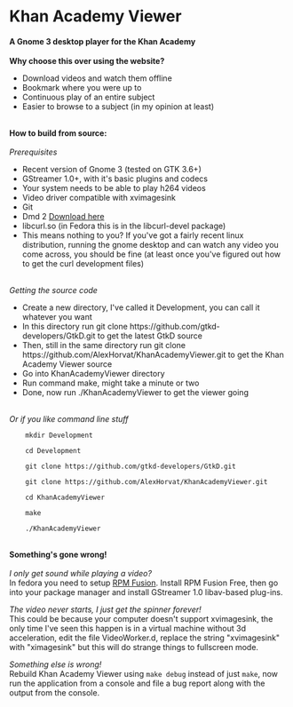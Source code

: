 Khan Academy Viewer
=================

<h4>A Gnome 3 desktop player for the Khan Academy</h4>

<strong>Why choose this over using the website?</strong>
<ul>
	<li>Download videos and watch them offline</li>
	<li>Bookmark where you were up to</li>
	<li>Continuous play of an entire subject</li>
	<li>Easier to browse to a subject (in my opinion at least)</li>
</ul>
<br/>
<strong>How to build from source:</strong>
<br/>
<br/>
<i>Prerequisites</i>
<ul>
	<li>Recent version of Gnome 3 (tested on GTK 3.6+)</li>
	<li>GStreamer 1.0+, with it's basic plugins and codecs</li>
	<li>Your system needs to be able to play h264 videos</li>
	<li>Video driver compatible with xvimagesink</li>
	<li>Git</li>
	<li>Dmd 2 <a href="http://dlang.org/download.html" target="_blank">Download here</a></li>
	<li>libcurl.so (in Fedora this is in the libcurl-devel package)</li>
	<li>This means nothing to you? If you've got a fairly recent linux distribution, running the gnome desktop and can watch any video you come across, you should be fine (at least once you've figured out how to get the curl development files)</li>
</ul>
<br/>
<i>Getting the source code</i>
<ul>
	<li>Create a new directory, I've called it Development, you can call it whatever you want</li>
	<li>In this directory run git clone https://github.com/gtkd-developers/GtkD.git to get the latest GtkD source</li>
	<li>Then, still in the same directory run git clone https://github.com/AlexHorvat/KhanAcademyViewer.git to get the Khan Academy Viewer source</li>
	<li>Go into KhanAcademyViewer directory</li>
	<li>Run command make, might take a minute or two</li>
	<li>Done, now run ./KhanAcademyViewer to get the viewer going</li>
</ul>
<br/>
<i>Or if you like command line stuff</i>
<br/>
<code>
	mkdir Development<br/>
	cd Development<br/>
	git clone https://github.com/gtkd-developers/GtkD.git<br/>
	git clone https://github.com/AlexHorvat/KhanAcademyViewer.git<br/>
	cd KhanAcademyViewer<br/>
	make<br/>
	./KhanAcademyViewer<br/>
</code>
<br/>
<strong>Something's gone wrong!</strong>
<br/>
<br/>
<i>I only get sound while playing a video?</i>
<br/>
In fedora you need to setup <a href="http://rpmfusion.org/Configuration" target="_blank">RPM Fusion</a>. Install RPM Fusion Free, then go into your package manager and install GStreamer 1.0 libav-based plug-ins.

<i>The video never starts, I just get the spinner forever!</i>
<br/>
This could be because your computer doesn't support xvimagesink, the only time I've seen this happen is in a virtual machine without 3d acceleration, edit the file VideoWorker.d, replace the string "xvimagesink" with "ximagesink" but this will do strange things to fullscreen mode.

<i>Something else is wrong!</i>
<br/>
Rebuild Khan Academy Viewer using <code>make debug</code> instead of just <code>make</code>, now run the application from a console and file a bug report along with the output from the console.